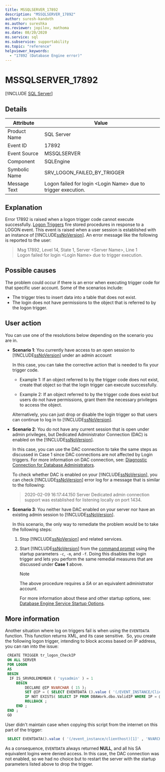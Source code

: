 ```yaml
---
title: MSSQLSERVER_17892
description: "MSSQLSERVER_17892"
author: suresh-kandoth
ms.author: sureshka
ms.reviewer: jopilov, mathoma
ms.date: 08/20/2020
ms.service: sql
ms.subservice: supportability
ms.topic: "reference"
helpviewer_keywords:
  - "17892 (Database Engine error)"
---
```

# MSSQLSERVER_17892
 [!INCLUDE [SQL Server](../../includes/applies-to-version/sqlserver.md)]

## Details

|Attribute|Value|
|---|---|
|Product Name|SQL Server|
|Event ID|17892|
|Event Source|MSSQLSERVER|
|Component|SQLEngine|
|Symbolic Name|SRV_LOGON_FAILED_BY_TRIGGER|
|Message Text|Logon failed for login \<Login Name> due to trigger execution.|

## Explanation

Error 17892 is raised when a logon trigger code cannot execute successfully. [Logon Triggers](../triggers/logon-triggers.md) fire stored procedures in response to a LOGON event. This event is raised when a user session is established with an instance of [!INCLUDE[ssNoVersion](../../includes/ssnoversion-md.md)]. An error message like the following is reported to the user:

> Msg 17892, Level 14, State 1, Server \<Server Name>, Line 1  
Logon failed for login \<Login Name> due to trigger execution.

## Possible causes

The problem could occur if there is an error when executing trigger code for that specific user account. Some of the scenarios include:

- The trigger tries to insert data into a table that does not exist.
- The login does not have permissions to the object that is referred to by the logon trigger.

## User action

You can use one of the resolutions below depending on the scenario you are in.

- **Scenario 1**: You currently have access to an open session to [!INCLUDE[ssNoVersion](../../includes/ssnoversion-md.md)] under an admin account

  In this case, you can take the corrective action that is needed to fix your trigger code.

  - Example 1: If an object referred to by the trigger code does not exist, create that object so that the login trigger can execute successfully.

  - Example 2: If an object referred to by the trigger code does exist but users do not have permissions, grant them the necessary privileges to access the object.  
  
  Alternatively, you can just drop or disable the login trigger so that users can continue to log in to [!INCLUDE[ssNoVersion](../../includes/ssnoversion-md.md)].  

- **Scenario 2**: You do not have any current session that is open under admin privileges, but Dedicated Administrator Connection (DAC) is enabled on the [!INCLUDE[ssNoVersion](../../includes/ssnoversion-md.md)].

    In this case, you can use the DAC connection to take the same steps as discussed in Case 1 since DAC connections are not affected by Login triggers. For more information on DAC connection, see:
    [Diagnostic Connection for Database Administrators](../../database-engine/configure-windows/diagnostic-connection-for-database-administrators.md).

    To check whether DAC is enabled on your [!INCLUDE[ssNoVersion](../../includes/ssnoversion-md.md)], you can check [!INCLUDE[ssNoVersion](../../includes/ssnoversion-md.md)] error log for a message that is similar to the following:

    > 2020-02-09 16:17:44.150 Server Dedicated admin connection support was established for listening locally on port 1434.  

- **Scenario 3**: You neither have DAC enabled on your server nor have an existing admin session to [!INCLUDE[ssNoVersion](../../includes/ssnoversion-md.md)].

    In this scenario, the only way to remediate the problem would be to take the following steps:
  
    1. Stop [!INCLUDE[ssNoVersion](../../includes/ssnoversion-md.md)] and related services.
    2. Start [!INCLUDE[ssNoVersion](../../includes/ssnoversion-md.md)] from the [command prompt](/previous-versions/sql/sql-server-2008-r2/ms180965(v=sql.105)) using the startup parameters `-c`, `-m`, and `-f`. Doing this disables the login trigger and lets you perform the same remedial measures that are discussed under **Case 1** above.
  
        > [!NOTE]
        > The above procedure requires a *SA* or an equivalent administrator account.
  
         For more information about these and other startup options, see: [Database Engine Service Startup Options](../../database-engine/configure-windows/database-engine-service-startup-options.md).

## More information

Another situation where log on triggers fail is when using the `EVENTDATA` function. This function returns XML, and its case sensitive.  So, you create the following logon trigger, intending to block access based on IP address, you can  ran into the issue:

``` sql
 CREATE TRIGGER tr_logon_CheckIP  
 ON ALL SERVER  
 FOR LOGON  
 AS
 BEGIN
  IF IS_SRVROLEMEMBER ( 'sysadmin' ) = 1  
     BEGIN
         DECLARE @IP NVARCHAR ( 15 );  
         SET @IP = ( SELECT EVENTDATA ().value ( '(/EVENT_INSTANCE/ClientHost)[1]' , 'NVARCHAR(15)' ));  
         IF NOT EXISTS( SELECT IP FROM DBAWork.dbo.ValidIP WHERE IP = @IP )  
         ROLLBACK ;  
     END ;  
 END ;  
 GO
```

User didn't maintain case when copying this script from the internet on this part of the trigger:

```sql
 SELECT EVENTDATA().value ( '(/event_instance/clienthost)[1]' , 'NVARCHAR(15)');
```

As a consequence, `EVENTDATA` always returned **NULL**, and all his SA equivalent logins were denied access. In this case, the DAC connection was not enabled, so we had no choice but to restart the server with the startup parameters listed above to drop the trigger.
